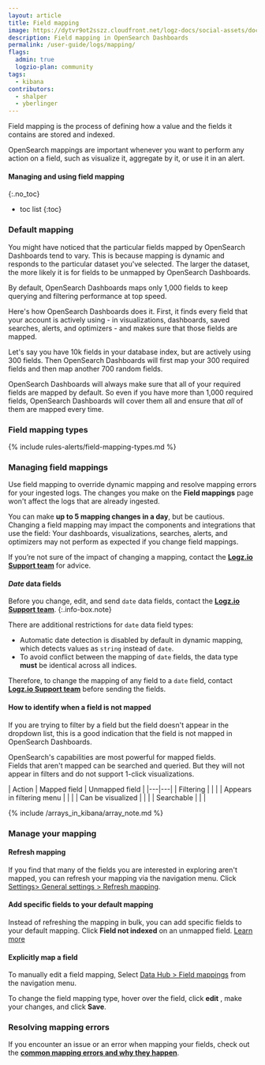 ```yaml
---
layout: article
title: Field mapping
image: https://dytvr9ot2sszz.cloudfront.net/logz-docs/social-assets/docs-social.jpg
description: Field mapping in OpenSearch Dashboards
permalink: /user-guide/logs/mapping/
flags:
  admin: true
  logzio-plan: community
tags:
  - kibana
contributors:
  - shalper
  - yberlinger
---
```


Field mapping is the process of defining how a value and the fields it contains are stored and indexed. 

OpenSearch mappings are important whenever you want to perform any action on a field, such as visualize it, aggregate by it, or use it in an alert.

#### Managing and using field mapping
{:.no_toc}

- toc list
{:toc}


### Default mapping

You might have noticed that the particular fields mapped by OpenSearch Dashboards tend to vary. This is because mapping is dynamic and responds to the particular dataset you've selected. The larger the dataset, the more likely it is for fields to be unmapped by OpenSearch Dashboards.

By default, OpenSearch Dashboards maps only 1,000 fields to keep querying and filtering performance at top speed.

Here's how OpenSearch Dashboards does it. First, it finds every field that your account is actively using - in visualizations, dashboards, saved searches, alerts, and optimizers - and makes sure that those fields are mapped.

Let's say you have 10k fields in your database index, but are actively using 300 fields. Then OpenSearch Dashboards will first map your 300 required fields and then map another 700 random fields.

OpenSearch Dashboards will always make sure that all of your required fields are mapped by default. So even if you have more than 1,000 required fields, OpenSearch Dashboards will cover them all and ensure that _all_ of them are mapped every time.


<!-- 
### Open Search Dashboards vs. Elasticsearch mapping

Your log fields are determined by the parsing schema for your data. Depending on the complexity of your log data and the parsing it undergoes, your data set may include thousands of fields. Logz.io ensures that _all_ of your log fields are mapped in the database _at all times_.

There is (effectively) no limit on the number of active fields in your database.
If for any reason, an error occurs, and Elasticsearch hits an error that there are too many fields, Logz.io Support will be immediately notified automatically.

Open Search Dashboards's field mapping has no bearing on your Elasticsearch index and won't prevent any logs from being analyzed and parsed.

-->

### Field mapping types

{% include rules-alerts/field-mapping-types.md %}

### Managing field mappings

Use field mapping to override dynamic mapping and resolve mapping errors for your ingested logs.
The changes you make on the **Field mappings** page won't affect the logs that are already ingested.

You can make **up to 5 mapping changes in a day**, but be cautious. 
Changing a field mapping may impact the components and integrations that use the field: Your dashboards, visualizations, searches, alerts, and optimizers may not perform as expected if you change field mappings. 

If you’re not sure of the impact of changing a mapping, contact the **[Logz.io Support team](mailto:help@logz.io)** for advice.


#### *Date* data fields

Before you change, edit, and send `date` data fields, contact the **[Logz.io Support team](mailto:help@logz.io)**.
{:.info-box.note}

There are additional restrictions for `date` data field types:

* Automatic date detection is disabled by default in dynamic mapping, which detects values as `string` instead of `date`.
* To avoid conflict between the mapping of `date` fields, the data type **must** be identical across all indices.

Therefore, to change the mapping of any field to a `date` field, contact **[Logz.io Support team](mailto:help@logz.io)** before sending the fields.

#### How to identify when a field is not mapped

If you are trying to filter by a field but the field doesn't appear in the dropdown list, this is a good indication that the field is not mapped in OpenSearch Dashboards. 

OpenSearch's capabilities are most powerful for mapped fields. <br>
Fields that aren't mapped can be searched and queried. 
But they will not appear in filters and do not support 1-click visualizations.

| Action | Mapped field | Unmapped field |
|---|---|
| Filtering | <i class="fas fa-check"></i> | <i class="fas fa-times"></i> |
| Appears in filtering menu | <i class="fas fa-check"></i> | <i class="fas fa-times"></i> |
| Can be visualized | <i class="fas fa-check"></i> | <i class="fas fa-times"></i> |
| Searchable | <i class="fas fa-check"></i> | <i class="fas fa-check"></i> |



{% include /arrays_in_kibana/array_note.md %}


### Manage your mapping


<div class="tasklist">

#### Refresh mapping

If you find that many of the fields you are interested in exploring aren't mapped, you can refresh your mapping via the navigation menu. Click [<i class="li li-gear"></i> Settings> General settings > Refresh mapping](https://app.logz.io/#/dashboard/settings/general).


#### Add specific fields to your default mapping

Instead of refreshing the mapping in bulk, you can add specific fields to your default mapping. Click **Field not indexed** on an unmapped field. [Learn more](/user-guide/logs/mapping/field-not-indexed/)

#### Explicitly map a field 

To manually edit a field mapping,
Select [Data Hub > Field mappings](https://app.logz.io/#/dashboard/tools/field-mapping)
from the navigation menu. 

To change the field mapping type, hover over the field, click **edit** <i class="li li-pencil"></i>, make your changes, and click **Save**.

</div>


### Resolving mapping errors 

If you encounter an issue or an error when mapping your fields, check out the **[common mapping errors and why they happen](https://docs.logz.io/user-guide/invalid_logs/#mapping-errors)**.